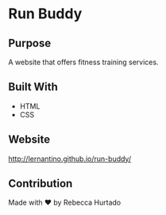 # Run Buddy

## Purpose
A website that offers fitness training services.


## Built With
* HTML
* CSS

## Website
http://lernantino.github.io/run-buddy/

## Contribution
Made with ❤️ by Rebecca Hurtado
